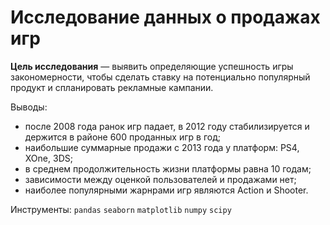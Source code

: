 # Исследование данных о продажах игр
**Цель исследования** — выявить определяющие успешность игры закономерности, чтобы сделать ставку на потенциально популярный продукт и спланировать рекламные кампании.<br>

Выводы:<br>
- после 2008 года ранок игр падает, в 2012 году стабилизируется и держится в районе 600 проданных игр в год;
- наибольшие суммарные продажи с 2013 года у платформ: PS4, XOne, 3DS;
- в среднем продолжительность жизни платформы равна 10 годам;
- зависимости между оценкой пользователей и продажами нет;
- наиболее популярными жарнрами игр являются Action и Shooter.

Инструменты:
`pandas`
`seaborn`
`matplotlib`
`numpy`
`scipy`

